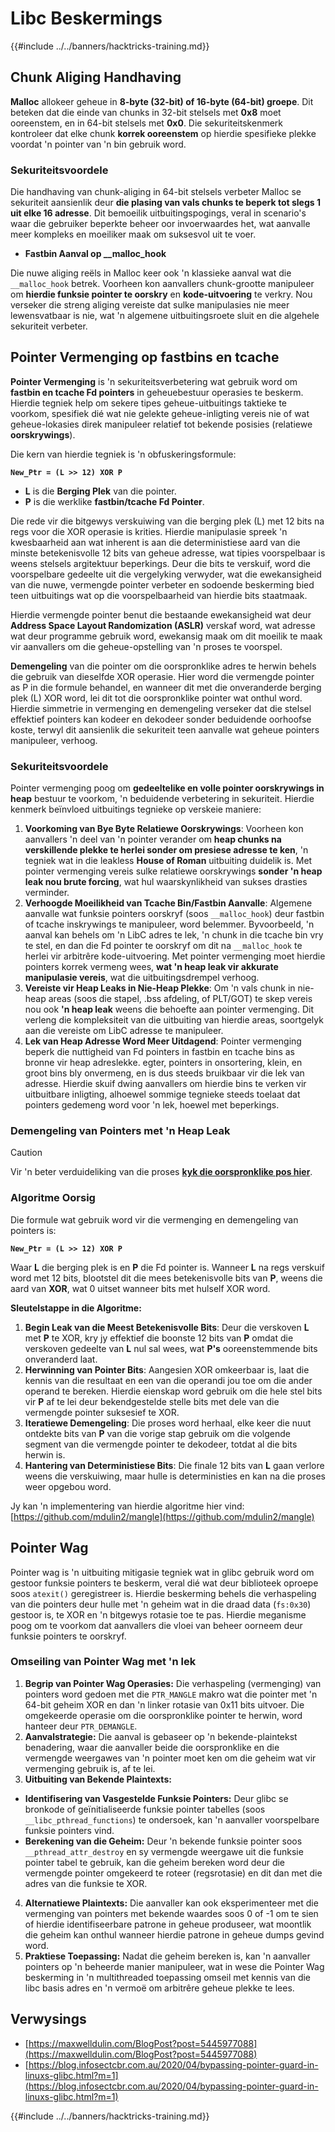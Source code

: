 # Libc Beskermings

{{#include ../../banners/hacktricks-training.md}}

## Chunk Aliging Handhaving

**Malloc** allokeer geheue in **8-byte (32-bit) of 16-byte (64-bit) groepe**. Dit beteken dat die einde van chunks in 32-bit stelsels met **0x8** moet ooreenstem, en in 64-bit stelsels met **0x0**. Die sekuriteitskenmerk kontroleer dat elke chunk **korrek ooreenstem** op hierdie spesifieke plekke voordat 'n pointer van 'n bin gebruik word.

### Sekuriteitsvoordele

Die handhaving van chunk-aliging in 64-bit stelsels verbeter Malloc se sekuriteit aansienlik deur **die plasing van vals chunks te beperk tot slegs 1 uit elke 16 adresse**. Dit bemoeilik uitbuitingspogings, veral in scenario's waar die gebruiker beperkte beheer oor invoerwaardes het, wat aanvalle meer kompleks en moeiliker maak om suksesvol uit te voer.

- **Fastbin Aanval op \_\_malloc_hook**

Die nuwe aliging reëls in Malloc keer ook 'n klassieke aanval wat die `__malloc_hook` betrek. Voorheen kon aanvallers chunk-grootte manipuleer om **hierdie funksie pointer te oorskry** en **kode-uitvoering** te verkry. Nou verseker die streng aliging vereiste dat sulke manipulasies nie meer lewensvatbaar is nie, wat 'n algemene uitbuitingsroete sluit en die algehele sekuriteit verbeter.

## Pointer Vermenging op fastbins en tcache

**Pointer Vermenging** is 'n sekuriteitsverbetering wat gebruik word om **fastbin en tcache Fd pointers** in geheuebestuur operasies te beskerm. Hierdie tegniek help om sekere tipes geheue-uitbuitings taktieke te voorkom, spesifiek dié wat nie gelekte geheue-inligting vereis nie of wat geheue-lokasies direk manipuleer relatief tot bekende posisies (relatiewe **oorskrywings**).

Die kern van hierdie tegniek is 'n obfuskeringsformule:

**`New_Ptr = (L >> 12) XOR P`**

- **L** is die **Berging Plek** van die pointer.
- **P** is die werklike **fastbin/tcache Fd Pointer**.

Die rede vir die bitgewys verskuiwing van die berging plek (L) met 12 bits na regs voor die XOR operasie is krities. Hierdie manipulasie spreek 'n kwesbaarheid aan wat inherent is aan die deterministiese aard van die minste betekenisvolle 12 bits van geheue adresse, wat tipies voorspelbaar is weens stelsels argitektuur beperkings. Deur die bits te verskuif, word die voorspelbare gedeelte uit die vergelyking verwyder, wat die ewekansigheid van die nuwe, vermengde pointer verbeter en sodoende beskerming bied teen uitbuitings wat op die voorspelbaarheid van hierdie bits staatmaak.

Hierdie vermengde pointer benut die bestaande ewekansigheid wat deur **Address Space Layout Randomization (ASLR)** verskaf word, wat adresse wat deur programme gebruik word, ewekansig maak om dit moeilik te maak vir aanvallers om die geheue-opstelling van 'n proses te voorspel.

**Demengeling** van die pointer om die oorspronklike adres te herwin behels die gebruik van dieselfde XOR operasie. Hier word die vermengde pointer as P in die formule behandel, en wanneer dit met die onveranderde berging plek (L) XOR word, lei dit tot die oorspronklike pointer wat onthul word. Hierdie simmetrie in vermenging en demengeling verseker dat die stelsel effektief pointers kan kodeer en dekodeer sonder beduidende oorhoofse koste, terwyl dit aansienlik die sekuriteit teen aanvalle wat geheue pointers manipuleer, verhoog.

### Sekuriteitsvoordele

Pointer vermenging poog om **gedeeltelike en volle pointer oorskrywings in heap** bestuur te voorkom, 'n beduidende verbetering in sekuriteit. Hierdie kenmerk beïnvloed uitbuitings tegnieke op verskeie maniere:

1. **Voorkoming van Bye Byte Relatiewe Oorskrywings**: Voorheen kon aanvallers 'n deel van 'n pointer verander om **heap chunks na verskillende plekke te herlei sonder om presiese adresse te ken**, 'n tegniek wat in die leakless **House of Roman** uitbuiting duidelik is. Met pointer vermenging vereis sulke relatiewe oorskrywings **sonder 'n heap leak nou brute forcing**, wat hul waarskynlikheid van sukses drasties verminder.
2. **Verhoogde Moeilikheid van Tcache Bin/Fastbin Aanvalle**: Algemene aanvalle wat funksie pointers oorskryf (soos `__malloc_hook`) deur fastbin of tcache inskrywings te manipuleer, word belemmer. Byvoorbeeld, 'n aanval kan behels om 'n LibC adres te lek, 'n chunk in die tcache bin vry te stel, en dan die Fd pointer te oorskryf om dit na `__malloc_hook` te herlei vir arbitrêre kode-uitvoering. Met pointer vermenging moet hierdie pointers korrek vermeng wees, **wat 'n heap leak vir akkurate manipulasie vereis**, wat die uitbuitingsdrempel verhoog.
3. **Vereiste vir Heap Leaks in Nie-Heap Plekke**: Om 'n vals chunk in nie-heap areas (soos die stapel, .bss afdeling, of PLT/GOT) te skep vereis nou ook **'n heap leak** weens die behoefte aan pointer vermenging. Dit verleng die kompleksiteit van die uitbuiting van hierdie areas, soortgelyk aan die vereiste om LibC adresse te manipuleer.
4. **Lek van Heap Adresse Word Meer Uitdagend**: Pointer vermenging beperk die nuttigheid van Fd pointers in fastbin en tcache bins as bronne vir heap adreslekke. egter, pointers in onsortering, klein, en groot bins bly onvermeng, en is dus steeds bruikbaar vir die lek van adresse. Hierdie skuif dwing aanvallers om hierdie bins te verken vir uitbuitbare inligting, alhoewel sommige tegnieke steeds toelaat dat pointers gedemeng word voor 'n lek, hoewel met beperkings.

### **Demengeling van Pointers met 'n Heap Leak**

> [!CAUTION]
> Vir 'n beter verduideliking van die proses [**kyk die oorspronklike pos hier**](https://maxwelldulin.com/BlogPost?post=5445977088).

### Algoritme Oorsig

Die formule wat gebruik word vir die vermenging en demengeling van pointers is:

**`New_Ptr = (L >> 12) XOR P`**

Waar **L** die berging plek is en **P** die Fd pointer is. Wanneer **L** na regs verskuif word met 12 bits, blootstel dit die mees betekenisvolle bits van **P**, weens die aard van **XOR**, wat 0 uitset wanneer bits met hulself XOR word.

**Sleutelstappe in die Algoritme:**

1. **Begin Leak van die Meest Betekenisvolle Bits**: Deur die verskoven **L** met **P** te XOR, kry jy effektief die boonste 12 bits van **P** omdat die verskoven gedeelte van **L** nul sal wees, wat **P's** ooreenstemmende bits onveranderd laat.
2. **Herwinning van Pointer Bits**: Aangesien XOR omkeerbaar is, laat die kennis van die resultaat en een van die operandi jou toe om die ander operand te bereken. Hierdie eienskap word gebruik om die hele stel bits vir **P** af te lei deur bekendgestelde stelle bits met dele van die vermengde pointer suksesief te XOR.
3. **Iteratiewe Demengeling**: Die proses word herhaal, elke keer die nuut ontdekte bits van **P** van die vorige stap gebruik om die volgende segment van die vermengde pointer te dekodeer, totdat al die bits herwin is.
4. **Hantering van Deterministiese Bits**: Die finale 12 bits van **L** gaan verlore weens die verskuiwing, maar hulle is deterministies en kan na die proses weer opgebou word.

Jy kan 'n implementering van hierdie algoritme hier vind: [https://github.com/mdulin2/mangle](https://github.com/mdulin2/mangle)

## Pointer Wag

Pointer wag is 'n uitbuiting mitigasie tegniek wat in glibc gebruik word om gestoor funksie pointers te beskerm, veral dié wat deur biblioteek oproepe soos `atexit()` geregistreer is. Hierdie beskerming behels die verhaspeling van die pointers deur hulle met 'n geheim wat in die draad data (`fs:0x30`) gestoor is, te XOR en 'n bitgewys rotasie toe te pas. Hierdie meganisme poog om te voorkom dat aanvallers die vloei van beheer oorneem deur funksie pointers te oorskryf.

### **Omseiling van Pointer Wag met 'n lek**

1. **Begrip van Pointer Wag Operasies:** Die verhaspeling (vermenging) van pointers word gedoen met die `PTR_MANGLE` makro wat die pointer met 'n 64-bit geheim XOR en dan 'n linker rotasie van 0x11 bits uitvoer. Die omgekeerde operasie om die oorspronklike pointer te herwin, word hanteer deur `PTR_DEMANGLE`.
2. **Aanvalstrategie:** Die aanval is gebaseer op 'n bekende-plaintekst benadering, waar die aanvaller beide die oorspronklike en die vermengde weergawes van 'n pointer moet ken om die geheim wat vir vermenging gebruik is, af te lei.
3. **Uitbuiting van Bekende Plaintexts:**
- **Identifisering van Vasgestelde Funksie Pointers:** Deur glibc se bronkode of geïnitialiseerde funksie pointer tabelles (soos `__libc_pthread_functions`) te ondersoek, kan 'n aanvaller voorspelbare funksie pointers vind.
- **Berekening van die Geheim:** Deur 'n bekende funksie pointer soos `__pthread_attr_destroy` en sy vermengde weergawe uit die funksie pointer tabel te gebruik, kan die geheim bereken word deur die vermengde pointer omgekeerd te roteer (regsrotasie) en dit dan met die adres van die funksie te XOR.
4. **Alternatiewe Plaintexts:** Die aanvaller kan ook eksperimenteer met die vermenging van pointers met bekende waardes soos 0 of -1 om te sien of hierdie identifiseerbare patrone in geheue produseer, wat moontlik die geheim kan onthul wanneer hierdie patrone in geheue dumps gevind word.
5. **Praktiese Toepassing:** Nadat die geheim bereken is, kan 'n aanvaller pointers op 'n beheerde manier manipuleer, wat in wese die Pointer Wag beskerming in 'n multithreaded toepassing omseil met kennis van die libc basis adres en 'n vermoë om arbitrêre geheue plekke te lees.

## Verwysings

- [https://maxwelldulin.com/BlogPost?post=5445977088](https://maxwelldulin.com/BlogPost?post=5445977088)
- [https://blog.infosectcbr.com.au/2020/04/bypassing-pointer-guard-in-linuxs-glibc.html?m=1](https://blog.infosectcbr.com.au/2020/04/bypassing-pointer-guard-in-linuxs-glibc.html?m=1)

{{#include ../../banners/hacktricks-training.md}}
